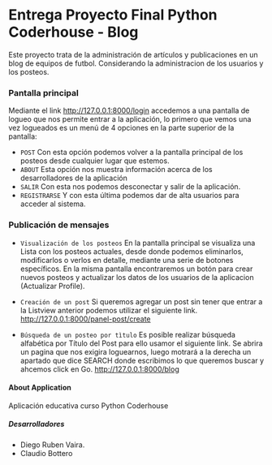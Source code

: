 
# Entrega Proyecto Final Python Coderhouse - Blog
Este proyecto trata de la administración de artículos y publicaciones en un blog de equipos de futbol. Considerando la administracion de los usuarios y los posteos.


### Pantalla principal
Mediante el link http://127.0.0.1:8000/login accedemos a una pantalla de logueo que nos permite entrar a la aplicación, lo primero que vemos una vez logueados es un menú de 4 opciones en la parte superior de la pantalla:
- `POST`
Con esta opción podemos volver a la pantalla principal de los posteos desde cualquier lugar que estemos.
- `ABOUT`
Esta opción nos muestra información acerca de los desarrolladores de la aplicación
- `SALIR`
Con esta nos podemos desconectar y salir de la aplicación.
- `REGISTRARSE`
Y con esta última podemos dar de alta usuarios para acceder al sistema.

### Publicación de mensajes
- `Visualización de los posteos`
En la pantalla principal se visualiza una Lista con los posteos actuales, desde donde podemos eliminarlos, modificarlos o verlos en detalle, mediante una serie de botones específicos. En la misma pantalla encontraremos un botón para crear nuevos posteos y actualizar los datos de los usuarios de la aplicacion (Actualizar Profile).

- `Creación de un post`
Si queremos agregar un post sin tener que entrar a la Listview anterior podemos utilizar el siguiente link.
http://127.0.0.1:8000/panel-post/create

- `Búsqueda de un posteo por tìtulo`
Es posible realizar búsqueda alfabética por Título del Post para ello usamor el siguiente link. Se abrira un pagina que nos exigira loguearnos, luego motrará a la derecha un apartado que dice SEARCH donde escribimos lo que queremos buscar y ahcemos click en Go.
http://127.0.0.1:8000/blog


#### About Application
Aplicación educativa curso Python Coderhouse


##### Desarrolladores
- Diego Ruben Vaira.
- Claudio Bottero


